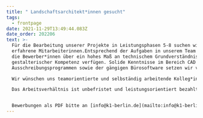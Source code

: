 ```yaml
---
title: " Landschaftsarchitekt*innen gesucht"
tags:
  - frontpage
date: 2021-11-29T13:49:44.083Z
date_order: 202206
text: >-
  Für die Bearbeitung unserer Projekte in Leistungsphasen 5-8 suchen wir
  erfahrene Mitarbeiterinnen.Entsprechend der Aufgaben in unserem Team sollten
  die Bewerber*innen über ein hohes Maß an technischem Grundverständnis und
  gestalterischer Kompetenz verfügen. Solide Kenntnisse im Bereich CAD und
  Ausschreibungsprogrammen sowie der gängigen Bürosoftware setzen wir voraus.\

  Wir wünschen uns teamorientierte und selbständig arbeitende Kolleg*innen, die sich mit unseren Projekten identifizieren und - ebenso wie wir - großen Wert auf ein freundliches und kreatives Arbeitsumfeld legen.\

  Das Arbeitsverhältnis ist unbefristet und leistungsorientiert bezahlt.


  Bewerbungen als PDF bitte an [info@k1-berlin.de](mailto:info@k1-berlin.de)
---
```


